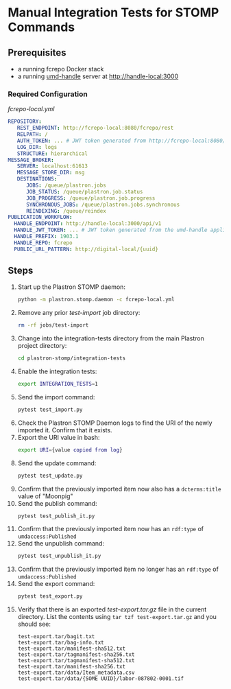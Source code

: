 # Manual Integration Tests for STOMP Commands

## Prerequisites

* a running fcrepo Docker stack
* a running [umd-handle] server at <http://handle-local:3000>

### Required Configuration

_fcrepo-local.yml_

```yaml
REPOSITORY:
   REST_ENDPOINT: http://fcrepo-local:8080/fcrepo/rest
   RELPATH: /
   AUTH_TOKEN: ... # JWT token generated from http://fcrepo-local:8080/fcrepo/user
   LOG_DIR: logs
   STRUCTURE: hierarchical
MESSAGE_BROKER:
   SERVER: localhost:61613
   MESSAGE_STORE_DIR: msg
   DESTINATIONS:
      JOBS: /queue/plastron.jobs
      JOB_STATUS: /queue/plastron.job.status
      JOB_PROGRESS: /queue/plastron.job.progress
      SYNCHRONOUS_JOBS: /queue/plastron.jobs.synchronous
      REINDEXING: /queue/reindex
PUBLICATION_WORKFLOW:
  HANDLE_ENDPOINT: http://handle-local:3000/api/v1
  HANDLE_JWT_TOKEN: ... # JWT token generated from the umd-handle application
  HANDLE_PREFIX: 1903.1
  HANDLE_REPO: fcrepo
  PUBLIC_URL_PATTERN: http://digital-local/{uuid}
```

## Steps

1. Start up the Plastron STOMP daemon:
   ```bash
   python -m plastron.stomp.daemon -c fcrepo-local.yml
   ```
2. Remove any prior _test-import_ job directory:
   ```bash
   rm -rf jobs/test-import
   ```
3. Change into the integration-tests directory from the main Plastron 
   project directory:
   ```bash
   cd plastron-stomp/integration-tests
   ```
4. Enable the integration tests:
   ```bash
   export INTEGRATION_TESTS=1
   ```
5. Send the import command:
   ```bash
   pytest test_import.py
   ```
6. Check the Plastron STOMP Daemon logs to find the URI of the newly 
   imported it. Confirm that it exists.
7. Export the URI value in bash:
   ```bash
   export URI={value copied from log}
   ```
8. Send the update command:
   ```bash
   pytest test_update.py
   ```
9. Confirm that the previously imported item now also has a `dcterms:title`
   value of "Moonpig"
10. Send the publish command:
    ```bash
    pytest test_publish_it.py
    ```
11. Confirm that the previously imported item now has an `rdf:type` of
    `umdaccess:Published`
12. Send the unpublish command:
    ```bash
    pytest test_unpublish_it.py
    ```
13. Confirm that the previously imported item no longer has an `rdf:type` of
    `umdaccess:Published`
14. Send the export command:
    ```bash
    pytest test_export.py
    ```
15. Verify that there is an exported _test-export.tar.gz_
    file in the current directory. List the contents using
    `tar tzf test-export.tar.gz` and you should see:
    ```
    test-export.tar/bagit.txt
    test-export.tar/bag-info.txt
    test-export.tar/manifest-sha512.txt
    test-export.tar/tagmanifest-sha256.txt
    test-export.tar/tagmanifest-sha512.txt
    test-export.tar/manifest-sha256.txt
    test-export.tar/data/Item_metadata.csv
    test-export.tar/data/{SOME UUID}/labor-087802-0001.tif
    ```

[umd-handle]: https://github.com/umd-lib/umd-handle
